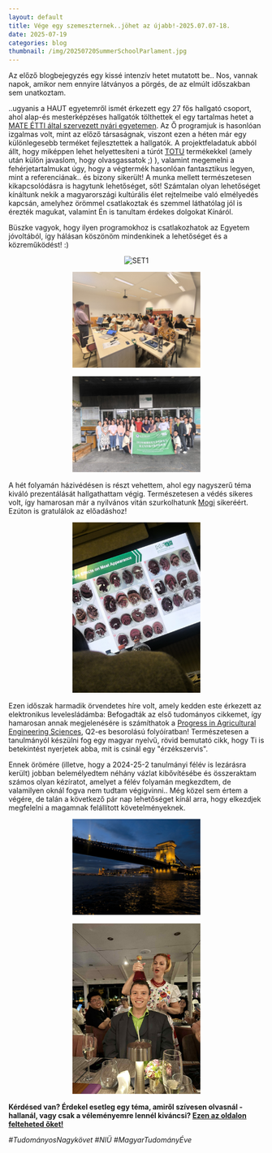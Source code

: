 ```yaml
---
layout: default
title: Vége egy szemeszternek..jöhet az újabb!-2025.07.07-18.
date: 2025-07-19 
categories: blog
thumbnail: /img/20250720SummerSchoolParlament.jpg
---
```


Az előző blogbejegyzés egy kissé intenzív hetet mutatott be.. Nos, vannak napok, amikor nem ennyire látványos a pörgés, de az elmúlt időszakban sem unatkoztam.

..ugyanis a HAUT egyetemről ismét érkezett egy 27 fős hallgató csoport, ahol alap-és mesterképzéses hallgatók tölthettek el egy tartalmas hetet a [MATE ÉTTI által szervezett nyári egyetemen](https://foodscience.uni-mate.hu/summer-school). Az Ő programjuk is hasonlóan izgalmas volt, mint az előző társaságnak, viszont ezen a héten már egy különlegesebb terméket fejlesztettek a hallgatók. A projektfeladatuk abból állt, hogy miképpen lehet helyettesíteni a túrót [TOTU](https://capriovus.eu/totu-termekek/) termékekkel (amely után külön javaslom, hogy olvasgassatok ;) ), valamint megemelni a fehérjetartalmukat úgy, hogy a végtermék hasonlóan fantasztikus legyen, mint a referenciának.. és bizony sikerült!
A munka mellett természetesen kikapcsolódásra is hagytunk lehetőséget, sőt! Számtalan olyan lehetőséget kínáltunk nekik a magyarországi kultúrális élet rejtelmeibe való elmélyedés kapcsán, amelyhez örömmel csatlakoztak és szemmel láthatólag jól is érezték magukat, valamint Én is tanultam érdekes dolgokat Kínáról.

Büszke vagyok, hogy ilyen programokhoz is csatlakozhatok az Egyetem jóvoltából, így hálásan köszönöm mindenkinek a lehetőséget és a közreműködést! :)

<p align="center">
  <img src="/img/20250720SummerSchool21.jpg" alt="SET1" style="max-width:50%;">
</p>

<p align="center">
  <img src="/img/20250720SummerSchool22.jpg" alt="SET1" style="max-width:50%;">
</p>

<p align="center">
  <img src="/img/20250720SummerSchool23.jpg" alt="SET1" style="max-width:50%;">
</p>

A hét folyamán házivédésen is részt vehettem, ahol egy nagyszerű téma kiváló prezentálását hallgathattam végig. 
Természetesen a védés sikeres volt, így hamarosan már a nyilvános vitán szurkolhatunk [Mogi](https://www.linkedin.com/in/munkhnasan-enkhbold-9b7323195/) sikeréért.
Ezúton is gratulálok az előadáshoz!

<p align="center">
  <img src="/img/20250720SummerSchool2Házivédés.jpg" alt="SET1" style="max-width:50%;">
</p>

Ezen időszak harmadik örvendetes híre volt, amely kedden este érkezett az elektronikus levelesládámba: Befogadták az első tudományos cikkemet, így hamarosan annak megjelenésére is számíthatok a [Progress in Agricultural Engineering Sciences](https://www.scimagojr.com/journalsearch.php?q=9500154150&tip=sid&clean=0), Q2-es besorolású folyóíratban! Természetesen a tanulmányól készülni fog egy magyar nyelvű, rövid bemutató cikk, hogy Ti is betekintést nyerjetek abba, mit is csinál egy "érzékszervis".

Ennek örömére (illetve, hogy a 2024-25-2 tanulmányi félév is lezárásra került) jobban belemélyedtem néhány vázlat kibővítésébe és összeraktam számos olyan kézíratot, amelyet a félév folyamán megkezdtem, de valamilyen oknál fogva nem tudtam végigvinni.. Még közel sem értem a végére, de talán a következő pár nap lehetőséget kínál arra, hogy elkezdjek megfelelni a magamnak felállított követelményeknek.

<p align="center">
  <img src="/img/20250720SummerSchoolLánchíd.jpg" alt="SET1" style="max-width:50%;">
</p>


<p align="center">
  <img src="/img/20250720SummerSchoolBor.jpg" alt="SET1" style="max-width:50%;">
</p>


**Kérdésed van? Érdekel esetleg egy téma, amiről szívesen olvasnál - hallanál, vagy csak a véleményemre lennél kiváncsi? [Ezen az oldalon felteheted őket!](https://www.facebook.com/profile.php?id=61575576670042)**

*#TudományosNagykövet #NIÜ #MagyarTudományÉve*


